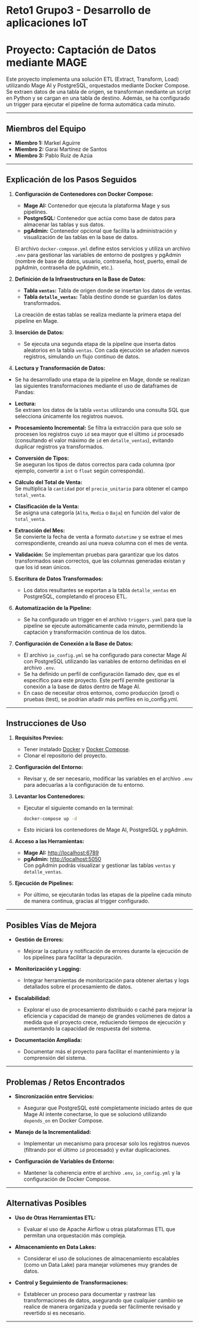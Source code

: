 # Reto1 Grupo3 - Desarrollo de aplicaciones IoT

# Proyecto: Captación de Datos mediante MAGE

Este proyecto implementa una solución ETL (Extract, Transform, Load) utilizando Mage AI y PostgreSQL, orquestados
mediante Docker Compose. Se extraen datos de una tabla de origen, se transforman mediante un script en Python y se
cargan en una tabla de destino. Además, se ha configurado un trigger para ejecutar el pipeline de forma automática cada
minuto.

---

## Miembros del Equipo

- **Miembro 1:** Markel Aguirre
- **Miembro 2:** Garai Martínez de Santos
- **Miembro 3:** Pablo Ruiz de Azúa

---

## Explicación de los Pasos Seguidos

1. **Configuración de Contenedores con Docker Compose:**
    - **Mage AI:** Contenedor que ejecuta la plataforma Mage y sus pipelines.
    - **PostgreSQL:** Contenedor que actúa como base de datos para almacenar las tablas y sus datos.
    - **pgAdmin:** Contenedor opcional que facilita la administración y visualización de las tablas en la base de datos.

   El archivo `docker-compose.yml` define estos servicios y utiliza un archivo `.env` para gestionar las variables de
   entorno de postgres y pgAdmin (nombre de base de datos, usuario, contraseña, host, puerto, email de pgAdmin,
   contraseña de pgAdmin, etc.).

2. **Definición de la Infraestructura en la Base de Datos:**
    - **Tabla `ventas`:** Tabla de origen donde se insertan los datos de ventas.
    - **Tabla `detalle_ventas`:** Tabla destino donde se guardan los datos transformados.

   La creación de estas tablas se realiza mediante la primera etapa del pipeline en Mage.

3. **Inserción de Datos:**
    - Se ejecuta una segunda etapa de la pipeline que inserta datos aleatorios en la tabla `ventas`. Con cada ejecución
      se añaden nuevos registros, simulando un flujo continuo de datos.

4. **Lectura y Transformación de Datos:**

- Se ha desarrollado una etapa de la pipeline en Mage, donde se realizan las siguientes transformaciones mediante el uso
  de dataframes de Pandas:

- **Lectura:**  
  Se extraen los datos de la tabla `ventas` utilizando una consulta SQL que selecciona únicamente los registros
  nuevos.

- **Procesamiento Incremental:** Se filtra la extracción para que solo se procesen los registros cuyo `id` sea mayor que
  el último `id` procesado (consultando el valor máximo de `id` en `detalle_ventas`), evitando duplicar registros ya
  transformados.

- **Conversión de Tipos:**  
  Se aseguran los tipos de datos correctos para cada columna (por ejemplo, convertir a `int` o `float` según
  corresponda).

- **Cálculo del Total de Venta:**  
  Se multiplica la `cantidad` por el `precio_unitario` para obtener el campo `total_venta`.

- **Clasificación de la Venta:**  
  Se asigna una categoría (`Alta`, `Media` o `Baja`) en función del valor de `total_venta`.

- **Extracción del Mes:**  
  Se convierte la fecha de venta a formato `datetime` y se extrae el mes correspondiente, creando así una nueva columna
  con el mes de venta.

- **Validación:**
  Se implementan pruebas para garantizar que los datos transformados sean correctos, que las columnas generadas existan
  y que los id sean únicos.

5. **Escritura de Datos Transformados:**
    - Los datos resultantes se exportan a la tabla `detalle_ventas` en PostgreSQL, completando el proceso ETL.

6. **Automatización de la Pipeline:**
    - Se ha configurado un trigger en el archivo `triggers.yaml` para que la pipeline se ejecute automáticamente cada
      minuto, permitiendo la captación y transformación continua de los datos.

7. **Configuración de Conexión a la Base de Datos:**
    - El archivo `io_config.yml` se ha configurado para conectar Mage AI con PostgreSQL utilizando las variables de
      entorno definidas en el archivo `.env`.
    - Se ha definido un perfil de configuración llamado dev, que es el específico para este proyecto. Este perfil
      permite gestionar la conexión a la base de datos dentro de Mage AI.
    - En caso de necesitar otros entornos, como producción (prod) o pruebas (test), se podrían añadir más perfiles en
      io_config.yml.

---

## Instrucciones de Uso

1. **Requisitos Previos:**
    - Tener instalado [Docker](https://www.docker.com/get-started)
      y [Docker Compose](https://docs.docker.com/compose/install/).
    - Clonar el repositorio del proyecto.

2. **Configuración del Entorno:**
    - Revisar y, de ser necesario, modificar las variables en el archivo `.env` para adecuarlas a la configuración de tu
      entorno.

3. **Levantar los Contenedores:**
    - Ejecutar el siguiente comando en la terminal:
      ```bash
      docker-compose up -d
      ```
    - Esto iniciará los contenedores de Mage AI, PostgreSQL y pgAdmin.

4. **Acceso a las Herramientas:**
    - **Mage AI:** [http://localhost:6789](http://localhost:6789)
    - **pgAdmin:** [http://localhost:5050](http://localhost:5050)  
      Con pgAdmin podrás visualizar y gestionar las tablas `ventas` y `detalle_ventas`.

5. **Ejecución de Pipelines:**
    - Por último, se ejecutarán todas las etapas de la pipeline cada minuto de manera continua, gracias al trigger
      configurado.

---

## Posibles Vías de Mejora

- **Gestión de Errores:**
    - Mejorar la captura y notificación de errores durante la ejecución de los pipelines para facilitar la depuración.

- **Monitorización y Logging:**
    - Integrar herramientas de monitorización para obtener alertas y logs detallados sobre el procesamiento de datos.

- **Escalabilidad:**
    - Explorar el uso de procesamiento distribuido o caché para mejorar la eficiencia y capacidad de manejo de grandes
      volúmenes de datos a medida que el proyecto crece, reduciendo tiempos de ejecución y aumentando la capacidad de
      respuesta del sistema.

- **Documentación Ampliada:**
    - Documentar más el proyecto para facilitar el mantenimiento y la comprensión del sistema.

---

## Problemas / Retos Encontrados

- **Sincronización entre Servicios:**
    - Asegurar que PostgreSQL esté completamente iniciado antes de que Mage AI intente conectarse, lo que se solucionó
      utilizando `depends_on` en Docker Compose.

- **Manejo de la Incrementalidad:**
    - Implementar un mecanismo para procesar solo los registros nuevos (filtrando por el último `id` procesado) y evitar
      duplicaciones.

- **Configuración de Variables de Entorno:**
    - Mantener la coherencia entre el archivo `.env`, `io_config.yml` y la configuración de Docker Compose.

---

## Alternativas Posibles

- **Uso de Otras Herramientas ETL:**
    - Evaluar el uso de Apache Airflow u otras plataformas ETL que permitan una orquestación más compleja.

- **Almacenamiento en Data Lakes:**
    - Considerar el uso de soluciones de almacenamiento escalables (como un Data Lake) para manejar volúmenes muy
      grandes de datos.

- **Control y Seguimiento de Transformaciones:**
    - Establecer un proceso para documentar y rastrear las transformaciones de datos, asegurando que cualquier cambio se
      realice de manera organizada y pueda ser fácilmente revisado y revertido si es necesario.

---
